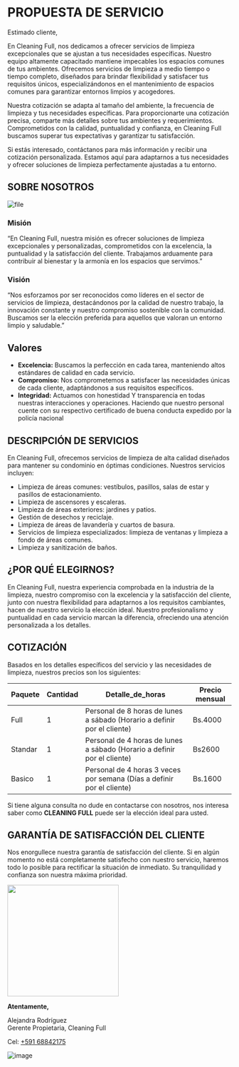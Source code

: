 # PROPUESTA DE SERVICIO

Estimado cliente,

En Cleaning Full, nos dedicamos a ofrecer servicios de limpieza excepcionales
que se ajustan a tus necesidades específicas. Nuestro equipo altamente
capacitado mantiene impecables los espacios comunes de tus ambientes.
Ofrecemos servicios de limpieza a medio tiempo o tiempo completo,
diseñados para brindar flexibilidad y satisfacer tus requisitos únicos,
especializándonos en el mantenimiento de espacios comunes para garantizar
entornos limpios y acogedores.

Nuestra cotización se adapta al tamaño del ambiente, la frecuencia de
limpieza y tus necesidades específicas. Para proporcionarte una cotización
precisa, comparte más detalles sobre tus ambientes y requerimientos.
Comprometidos con la calidad, puntualidad y confianza, en Cleaning Full
buscamos superar tus expectativas y garantizar tu satisfacción.

Si estás interesado, contáctanos para más información y recibir una cotización
personalizada. Estamos aquí para adaptarnos a tus necesidades y ofrecer
soluciones de limpieza perfectamente ajustadas a tu entorno.

## SOBRE NOSOTROS

![file](https://github.com/user-attachments/assets/7a0cf9db-b149-490a-a4b4-e5fbbe2cb590)


### Misión

“En Cleaning Full, nuestra misión es ofrecer soluciones de limpieza
excepcionales y personalizadas, comprometidos con la excelencia, la
puntualidad y la satisfacción del cliente. Trabajamos arduamente para
contribuir al bienestar y la armonía en los espacios que servimos.”

### Visión

“Nos esforzamos por ser reconocidos como líderes en el sector de servicios de
limpieza, destacándonos por la calidad de nuestro trabajo, la innovación
constante y nuestro compromiso sostenible con la comunidad. Buscamos ser la
elección preferida para aquellos que valoran un entorno limpio y saludable.”

## Valores

- **Excelencia:** Buscamos la perfección en cada tarea, manteniendo altos
estándares de calidad en cada servicio.
- **Compromiso:** Nos comprometemos a satisfacer las necesidades únicas de
cada cliente, adaptándonos a sus requisitos específicos.
- **Integridad:** Actuamos con honestidad Y transparencia en todas nuestras
interacciones y operaciones. Haciendo que nuestro personal cuente con su
respectivo certificado de buena conducta expedido por la policía nacional

## DESCRIPCIÓN DE SERVICIOS

En Cleaning Full, ofrecemos servicios de limpieza de alta calidad diseñados
para mantener su condominio en óptimas condiciones. Nuestros servicios
incluyen:

- Limpieza de áreas comunes: vestíbulos, pasillos, salas de estar y pasillos de estacionamiento.
- Limpieza de ascensores y escaleras.
- Limpieza de áreas exteriores: jardines y patios.
- Gestión de desechos y reciclaje.
- Limpieza de áreas de lavandería y cuartos de basura.
- Servicios de limpieza especializados: limpieza de ventanas y limpieza a fondo de áreas comunes.
- Limpieza y sanitización de baños.

## ¿POR QUÉ ELEGIRNOS?

En Cleaning Full, nuestra experiencia comprobada en la industria de la
limpieza, nuestro compromiso con la excelencia y la satisfacción del cliente,
junto con nuestra flexibilidad para adaptarnos a los requisitos cambiantes,
hacen de nuestro servicio la elección ideal. Nuestro profesionalismo y
puntualidad en cada servicio marcan la diferencia, ofreciendo una atención
personalizada a los detalles.

## COTIZACIÓN

Basados en los detalles específicos del servicio y las necesidades de limpieza,
nuestros precios son los siguientes:

|Paquete|Cantidad|Detalle_de_horas|Precio mensual|
|-|-|-|-|
|Full|1|Personal de 8 horas de lunes a sábado (Horario a definir por el cliente) |Bs.4000|
|Standar|1|Personal de 4 horas de lunes a sábado (Horario a definir por el cliente) |Bs2600|
|Basico|1|Personal de 4 horas 3 veces por semana (Días a definir por el cliente)  |Bs.1600|

Si tiene alguna consulta no dude en contactarse con nosotros, nos interesa
saber como **CLEANING FULL** puede ser la elección ideal para usted.

## GARANTÍA DE SATISFACCIÓN DEL CLIENTE

Nos enorgullece nuestra garantía de satisfacción del cliente. Si en algún
momento no está completamente satisfecho con nuestro servicio, haremos
todo lo posible para rectificar la situación de inmediato. Su tranquilidad y
confianza son nuestra máxima prioridad.



<img alt="" src="https://github.com/user-attachments/assets/61b84894-eda4-4ecb-8182-79b8ffe7d8f0" style='width:250px;height:250px;'/>


**Atentamente,**

<div>Alejandra Rodríguez</div>
<div>Gerente Propietaria, Cleaning Full</div>

Cel: [+591 68842175](https://wa.me/+59168842175)

![image](https://github.com/user-attachments/assets/f8e9009d-d76e-4957-a88a-c50fd56da53b)

